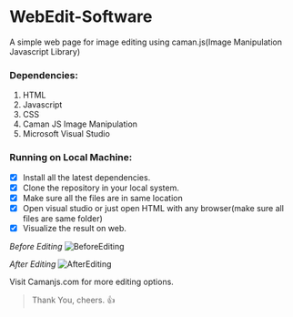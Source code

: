 # WebEdit-Software
A simple web page for image editing using caman.js(Image Manipulation Javascript Library)

### Dependencies:
1. HTML 
2. Javascript
3. CSS
4. Caman JS Image Manipulation
5. Microsoft Visual Studio

### Running on Local Machine:
- [x] Install all the latest dependencies.
- [x] Clone the repository in your local system.
- [x] Make sure all the files are in same location
- [x] Open visual studio or just open HTML with any browser(make sure all files are same folder)
- [x] Visualize the result on web.

*Before Editing*
![BeforeEditing](https://user-images.githubusercontent.com/29506542/40323085-01a5e57a-5d52-11e8-9992-f1d2543ea17b.png)

*After Editing*
![AfterEditing](https://user-images.githubusercontent.com/29506542/40323084-01663b5a-5d52-11e8-9e60-38d2fcda1107.png)

Visit Camanjs.com for more editing options.

> Thank You, cheers. :+1:
